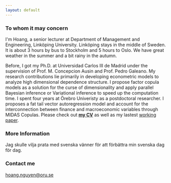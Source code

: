 ```yaml
---
layout: default
---
```


### To whom it may concern

I'm Hoang, a senior lecturer at Department of Management and Engineering, Linköping University. Linköping stays in the middle of Sweden. It is about 3 hours by bus to Stockholm and 5 hours to Oslo. We have great weather in the summer and a bit rainy in the autumn. 

Before, I got my Ph.D. at Universidad Carlos III de Madrid under the supervision of Prof. M. Concepcion Ausin and Prof. Pedro Galeano. My research contributions lie primarily in developing econometric models to analyze high dimensional dependence structure. I propose factor copula models as a solution for the curse of dimensionality and apply parallel Bayesian inference or Variational inference to speed up the computation time. 
I spent four years at Örebro Univeristy as a postdoctoral researcher. I proposes a fat tail vector autoregression model and account for the interconnection between finance and macroeconomic variables through MIDAS Copulas. Please check out [**my CV**](https://hoanguc3m.github.io/Talk/cv2023_norm.pdf) as well as my lastest [working paper](https://www.oru.se/globalassets/oru-sv/institutioner/hh/workingpapers/workingpapers2023/wp-7-2023.pdf).

<!---
![hoang@uc3m](https://raw.githubusercontent.com/hoanguc3m/hoanguc3m.github.io/master/images/photo1.jpg)
-->

### More Information

Jag skulle vilja prata med svenska vänner för att förbättra min svenska dag för dag.

### Contact me

[hoang.nguyen@oru.se](mailto:hoang.nguyen@oru.se)
